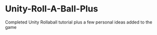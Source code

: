 # Unity-Roll-A-Ball-Plus
Completed Unity Rollaball tutorial plus a few personal ideas added to the game

